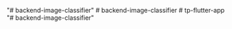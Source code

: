 "# backend-image-classifier" 
#   b a c k e n d - i m a g e - c l a s s i f i e r  
 #   t p - f l u t t e r - a p p  
 "# backend-image-classifier" 
